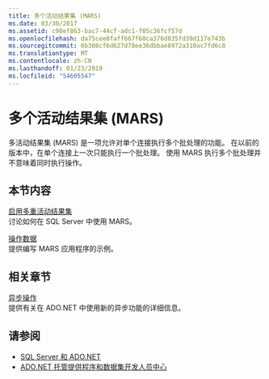 ```yaml
---
title: 多个活动结果集 (MARS)
ms.date: 03/30/2017
ms.assetid: c90ef863-bac7-44cf-adc1-f05c36fcf57d
ms.openlocfilehash: da75cee8faff667f60ca376d835fd39d117e743b
ms.sourcegitcommit: 6b308cf6d627d78ee36dbbae8972a310ac7fd6c8
ms.translationtype: MT
ms.contentlocale: zh-CN
ms.lasthandoff: 01/23/2019
ms.locfileid: "54605547"
---
```

# <a name="multiple-active-result-sets-mars"></a>多个活动结果集 (MARS)
多活动结果集 (MARS) 是一项允许对单个连接执行多个批处理的功能。 在以前的版本中，在单个连接上一次只能执行一个批处理。 使用 MARS 执行多个批处理并不意味着同时执行操作。  
  
## <a name="in-this-section"></a>本节内容  
 [启用多重活动结果集](../../../../../docs/framework/data/adonet/sql/enabling-multiple-active-result-sets.md)  
 讨论如何在 SQL Server 中使用 MARS。  
  
 [操作数据](../../../../../docs/framework/data/adonet/sql/manipulating-data.md)  
 提供编写 MARS 应用程序的示例。  
  
## <a name="related-sections"></a>相关章节  
 [异步操作](../../../../../docs/framework/data/adonet/sql/asynchronous-operations.md)  
 提供有关在 ADO.NET 中使用新的异步功能的详细信息。  
  
## <a name="see-also"></a>请参阅
- [SQL Server 和 ADO.NET](../../../../../docs/framework/data/adonet/sql/index.md)
- [ADO.NET 托管提供程序和数据集开发人员中心](https://go.microsoft.com/fwlink/?LinkId=217917)
